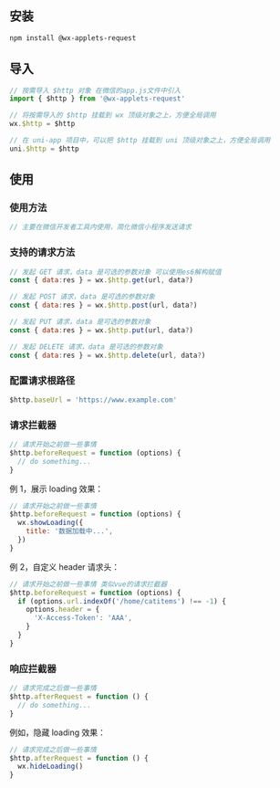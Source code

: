 ## 安装

```bash
npm install @wx-applets-request
```

## 导入

```js
// 按需导入 $http 对象 在微信的app.js文件中引入
import { $http } from '@wx-applets-request'

// 将按需导入的 $http 挂载到 wx 顶级对象之上，方便全局调用
wx.$http = $http

// 在 uni-app 项目中，可以把 $http 挂载到 uni 顶级对象之上，方便全局调用
uni.$http = $http
```

## 使用

### 使用方法

```js
// 主要在微信开发者工具内使用，简化微信小程序发送请求
```

### 支持的请求方法

```js
// 发起 GET 请求，data 是可选的参数对象 可以使用es6解构赋值
const { data:res } = wx.$http.get(url, data?)

// 发起 POST 请求，data 是可选的参数对象
const { data:res } = wx.$http.post(url, data?)

// 发起 PUT 请求，data 是可选的参数对象
const { data:res } = wx.$http.put(url, data?)

// 发起 DELETE 请求，data 是可选的参数对象
const { data:res } = wx.$http.delete(url, data?)
```

### 配置请求根路径

```js
$http.baseUrl = 'https://www.example.com'
```

### 请求拦截器

```js
// 请求开始之前做一些事情
$http.beforeRequest = function (options) {
  // do somethimg...
}
```

例 1，展示 loading 效果：

```js
// 请求开始之前做一些事情
$http.beforeRequest = function (options) {
  wx.showLoading({
    title: '数据加载中...',
  })
}
```

例 2，自定义 header 请求头：

```js
// 请求开始之前做一些事情 类似vue的请求拦截器
$http.beforeRequest = function (options) {
  if (options.url.indexOf('/home/catitems') !== -1) {
    options.header = {
      'X-Access-Token': 'AAA',
    }
  }
}
```

### 响应拦截器

```js
// 请求完成之后做一些事情
$http.afterRequest = function () {
  // do something...
}
```

例如，隐藏 loading 效果：

```js
// 请求完成之后做一些事情
$http.afterRequest = function () {
  wx.hideLoading()
}
```
